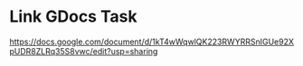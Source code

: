 # Link GDocs Task

https://docs.google.com/document/d/1kT4wWqwlQK223RWYRRSnIGUe92XpUDR8ZLRq35S8vwc/edit?usp=sharing